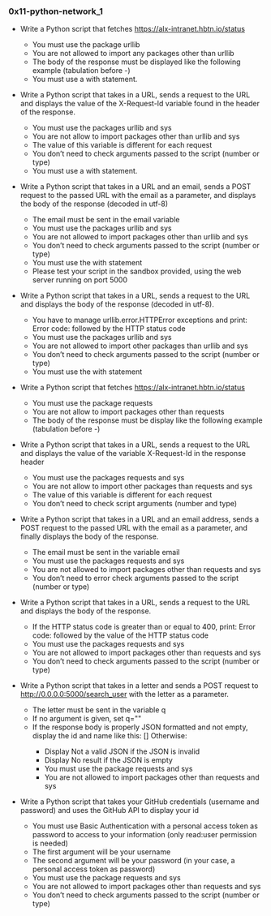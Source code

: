 ### 0x11-python-network_1

- Write a Python script that fetches
  https://alx-intranet.hbtn.io/status
  - You must use the package urllib
  - You are not allowed to import any packages other than urllib
  - The body of the response must be displayed like the following
    example (tabulation before -)
  - You must use a with statement.

- Write a Python script that takes in a URL, sends a request to the
  URL and displays the value of the X-Request-Id variable found in
  the header of the response.
  - You must use the packages urllib and sys
  - You are not allow to import packages other than urllib and sys
  - The value of this variable is different for each request
  - You don’t need to check arguments passed to the script
    (number or type)
  - You must use a with statement.

- Write a Python script that takes in a URL and an email,
  sends a POST request to the passed URL with the email as a
  parameter, and displays the body of the response (decoded in utf-8)
  - The email must be sent in the email variable
  - You must use the packages urllib and sys
  - You are not allowed to import packages other than urllib and sys
  - You don’t need to check arguments passed to the script
    (number or type)
  - You must use the with statement
  - Please test your script in the sandbox provided, using the
    web server running on port 5000

- Write a Python script that takes in a URL, sends a request
  to the URL and displays the body of the response (decoded in utf-8).
  - You have to manage urllib.error.HTTPError exceptions and
    print: Error code: followed by the HTTP status code
  - You must use the packages urllib and sys
  - You are not allowed to import other packages than urllib and sys
  - You don’t need to check arguments passed to the script
    (number or type)
  - You must use the with statement

- Write a Python script that fetches
  https://alx-intranet.hbtn.io/status
  - You must use the package requests
  - You are not allow to import packages other than requests
  - The body of the response must be display like the following
    example (tabulation before -)

- Write a Python script that takes in a URL, sends a request to
  the URL and displays the value of the variable X-Request-Id in the
  response header
  - You must use the packages requests and sys
  - You are not allow to import other packages than requests and sys
  - The value of this variable is different for each request
  - You don’t need to check script arguments (number and type)

- Write a Python script that takes in a URL and an email address,
  sends a POST request to the passed URL with the email as a
  parameter, and finally displays the body of the response.
  - The email must be sent in the variable email
  - You must use the packages requests and sys
  - You are not allowed to import packages other than requests and sys
  - You don’t need to error check arguments passed to the script
    (number or type)

- Write a Python script that takes in a URL, sends a request to the
  URL and displays the body of the response.
  - If the HTTP status code is greater than or equal to 400,
    print: Error code: followed by the value of the HTTP status code
  - You must use the packages requests and sys
  - You are not allowed to import packages other than requests and sys
  - You don’t need to check arguments passed to the script
    (number or type)

- Write a Python script that takes in a letter and sends a POST
  request to http://0.0.0.0:5000/search_user with the letter as
  a parameter.
  - The letter must be sent in the variable q
  - If no argument is given, set q=""
  - If the response body is properly JSON formatted and not empty,
    display the id and name like this: [<id>] <name>
  Otherwise:
	- Display Not a valid JSON if the JSON is invalid
	- Display No result if the JSON is empty
	- You must use the package requests and sys
	- You are not allowed to import packages other than
	  requests and sys

- Write a Python script that takes your GitHub credentials
  (username and password) and uses the GitHub API to display your id
  - You must use Basic Authentication with a personal access token
    as password to access to your information
    (only read:user permission is needed)
  - The first argument will be your username
  - The second argument will be your password
    (in your case, a personal access token as password)
  - You must use the package requests and sys
  - You are not allowed to import packages other than requests and sys
  - You don’t need to check arguments passed to the script
    (number or type)
